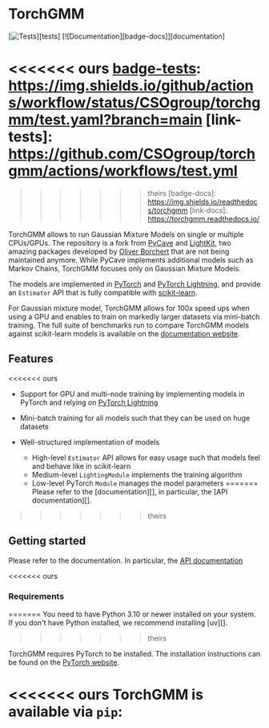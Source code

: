 # TorchGMM

[![Tests][badge-tests]][tests]
[![Documentation][badge-docs]][documentation]

<<<<<<< ours
[badge-tests]: https://img.shields.io/github/actions/workflow/status/CSOgroup/torchgmm/test.yaml?branch=main
[link-tests]: https://github.com/CSOgroup/torchgmm/actions/workflows/test.yml
=======
[badge-tests]: https://img.shields.io/github/actions/workflow/status/marcovarrone/torchgmm/test.yaml?branch=main
>>>>>>> theirs
[badge-docs]: https://img.shields.io/readthedocs/torchgmm
[link-docs]: https://torchgmm.readthedocs.io/

TorchGMM allows to run Gaussian Mixture Models on single or multiple CPUs/GPUs.
The repository is a fork from [PyCave](https://github.com/borchero/pycave) and [LightKit](https://github.com/borchero/lightkit), two amazing packages developed by [Oliver Borchert](https://github.com/borchero) that are not being maintained anymore.
While PyCave implements additional models such as Markov Chains, TorchGMM focuses only on Gaussian Mixture Models.

The models are implemented in [PyTorch](https://pytorch.org/) and [PyTorch Lightning](https://lightning.ai/docs/pytorch/stable/), and provide an `Estimator` API
that is fully compatible with [scikit-learn](https://scikit-learn.org/stable/).

For Gaussian mixture model, TorchGMM allows for 100x speed ups when using a GPU and enables to train
on markedly larger datasets via mini-batch training. The full suite of benchmarks run to compare
TorchGMM models against scikit-learn models is available on the
[documentation website](https://pycave.borchero.com/sites/benchmark.html).

## Features

<<<<<<< ours
- Support for GPU and multi-node training by implementing models in PyTorch and relying on
  [PyTorch Lightning](https://lightning.ai/docs/pytorch/stable/)
- Mini-batch training for all models such that they can be used on huge datasets
- Well-structured implementation of models

    - High-level `Estimator` API allows for easy usage such that models feel and behave like in
      scikit-learn
    - Medium-level `LightingModule` implements the training algorithm
    - Low-level PyTorch `Module` manages the model parameters
=======
Please refer to the [documentation][],
in particular, the [API documentation][].
>>>>>>> theirs

## Getting started

Please refer to the documentation. In particular, the [API documentation](https://pycave.borchero.com/sites/api.html)

<<<<<<< ours
### Requirements
=======
You need to have Python 3.10 or newer installed on your system.
If you don't have Python installed, we recommend installing [uv][].
>>>>>>> theirs

TorchGMM requires PyTorch to be installed. The installation instructions can be found on the
[PyTorch website](https://pytorch.org/get-started/locally/).

<<<<<<< ours
TorchGMM is available via `pip`:
=======
<!--
1) Install the latest release of `torchgmm` from [PyPI][]:
>>>>>>> theirs

```bash
pip install torchgmm
```

## Usage

<<<<<<< ours
If you've ever used scikit-learn, you'll feel right at home when using TorchGMM. First, let's create
some artificial data to work with:

```python
import torch

X = torch.cat([
    torch.randn(10000, 8) - 5,
    torch.randn(10000, 8),
    torch.randn(10000, 8) + 5,
])
=======
```bash
pip install git+https://github.com/marcovarrone/torchgmm.git@main
>>>>>>> theirs
```

This dataset consists of three clusters with 8-dimensional datapoints. If you want to fit a K-Means
model, to find the clusters' centroids, it's as easy as:

```python
from torchgmm.clustering import KMeans

estimator = KMeans(3)
estimator.fit(X)

# Once the estimator is fitted, it provides various properties. One of them is
# the `model_` property which yields the PyTorch module with the fitted parameters.
print("Centroids are:")
print(estimator.model_.centroids)
```

Due to the high-level estimator API, the usage for all machine learning models is similar. The API
documentation provides more detailed information about parameters that can be passed to estimators
and which methods are available.

### GPU and Multi-Node training

For GPU- and multi-node training, TorchGMM leverages PyTorch Lightning. The hardware that training
runs on is determined by the
[Trainer](https://pytorch-lightning.readthedocs.io/en/latest/api/pytorch_lightning.trainer.trainer.html#pytorch_lightning.trainer.trainer.Trainer)
class. It's
[**init**](https://pytorch-lightning.readthedocs.io/en/latest/api/pytorch_lightning.trainer.trainer.html#pytorch_lightning.trainer.trainer.Trainer.__init__)
method provides various configuration options.

If you want to run K-Means with a GPU, you can pass the options `accelerator='gpu'` and `devices=1`
to the estimator's initializer:

```python
estimator = KMeans(3, trainer_params=dict(accelerator='gpu', devices=1))
```

Similarly, if you want to train on 4 nodes simultaneously where each node has one GPU available,
you can specify this as follows:

```python
estimator = KMeans(3, trainer_params=dict(num_nodes=4, accelerator='gpu', devices=1))
```

In fact, **you do not need to change anything else in your code**.

### Implemented Models

<<<<<<< ours
Currently, TorchGMM implements two different models:
=======
See the [changelog][].
>>>>>>> theirs

- [GaussianMixture](https://pycave.borchero.com/sites/generated/bayes/gmm/pycave.bayes.GaussianMixture.html)
- [K-Means](https://pycave.borchero.com/sites/generated/clustering/kmeans/pycave.clustering.KMeans.html)

<<<<<<< ours
## Contribution
=======
For questions and help requests, you can reach out in the [scverse discourse][].
If you found a bug, please use the [issue tracker][].
>>>>>>> theirs

If you found a bug or you want to propose a new feature, please use the [issue tracker](https://github.com/CSOgroup/cellcharter/issues).

## License

<<<<<<< ours
TorchGMM is licensed under the [MIT License](https://github.com/marcovarrone/torchgmm/blob/main/LICENSE).
=======
[uv]: https://github.com/astral-sh/uv
[scverse discourse]: https://discourse.scverse.org/
[issue tracker]: https://github.com/marcovarrone/torchgmm/issues
[tests]: https://github.com/marcovarrone/torchgmm/actions/workflows/test.yaml
[documentation]: https://torchgmm.readthedocs.io
[changelog]: https://torchgmm.readthedocs.io/en/latest/changelog.html
[api documentation]: https://torchgmm.readthedocs.io/en/latest/api.html
[pypi]: https://pypi.org/project/torchgmm
>>>>>>> theirs
